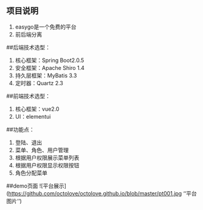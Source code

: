 ## 项目说明
1. easygo是一个免费的平台
2. 前后端分离

##后端技术选型：
1. 核心框架：Spring Boot2.0.5
2. 安全框架：Apache Shiro 1.4
3. 持久层框架：MyBatis 3.3
4. 定时器：Quartz 2.3

##前端技术选型：
1. 核心框架：vue2.0
2. UI：elementui

##功能点：
1. 登陆、退出
2. 菜单、角色、用户管理
3. 根据用户权限展示菜单列表
4. 根据用户权限显示权限按钮
5. 角色分配菜单

##demo页面
![平台展示](https://github.com/octolove/octolove.github.io/blob/master/pt001.jpg ‘‘平台图片‘‘)
